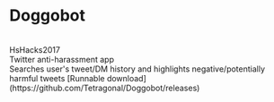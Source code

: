 # Doggobot
<br />
HsHacks2017
<br />
Twitter anti-harassment app
<br />
Searches user's tweet/DM history and highlights negative/potentially harmful tweets
[Runnable download](https://github.com/Tetragonal/Doggobot/releases)
